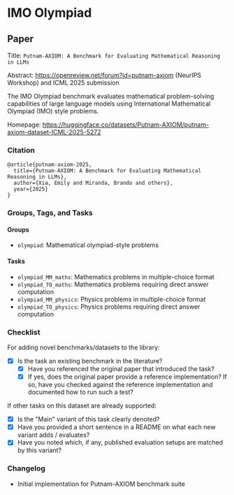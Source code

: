 # IMO Olympiad

## Paper

Title: `Putnam-AXIOM: A Benchmark for Evaluating Mathematical Reasoning in LLMs`

Abstract: https://openreview.net/forum?id=putnam-axiom (NeurIPS Workshop) and ICML 2025 submission

The IMO Olympiad benchmark evaluates mathematical problem-solving capabilities of large language models using International Mathematical Olympiad (IMO) style problems.

Homepage: https://huggingface.co/datasets/Putnam-AXIOM/putnam-axiom-dataset-ICML-2025-5272

### Citation

```text
@article{putnam-axiom-2025,
  title={Putnam-AXIOM: A Benchmark for Evaluating Mathematical Reasoning in LLMs},
  author={Xia, Emily and Miranda, Brando and others},
  year={2025}
}
```

### Groups, Tags, and Tasks

#### Groups

* `olympiad`: Mathematical olympiad-style problems

#### Tasks

* `olympiad_MM_maths`: Mathematics problems in multiple-choice format
* `olympiad_TO_maths`: Mathematics problems requiring direct answer computation
* `olympiad_MM_physics`: Physics problems in multiple-choice format
* `olympiad_TO_physics`: Physics problems requiring direct answer computation

### Checklist

For adding novel benchmarks/datasets to the library:

* [x] Is the task an existing benchmark in the literature?
  * [x] Have you referenced the original paper that introduced the task?
  * [x] If yes, does the original paper provide a reference implementation? If so, have you checked against the reference implementation and documented how to run such a test?

If other tasks on this dataset are already supported:

* [x] Is the "Main" variant of this task clearly denoted?
* [x] Have you provided a short sentence in a README on what each new variant adds / evaluates?
* [x] Have you noted which, if any, published evaluation setups are matched by this variant?

### Changelog

* Initial implementation for Putnam-AXIOM benchmark suite



